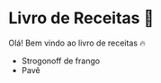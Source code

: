 # Livro de Receitas :shallow_pan_of_food:

Olá! Bem vindo ao livro de receitas :fire:

- Strogonoff de frango
- Pavê